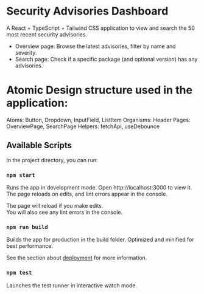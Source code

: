 # Security Advisories Dashboard

A React + TypeScript + Tailwind CSS application to view and search the 50 most recent security advisories.

- Overview page: Browse the latest advisories, filter by name and severity.
- Search page: Check if a specific package (and optional version) has any advisories.

# Atomic Design structure used in the application:

Atoms: Button, Dropdown, InputField, ListItem
Organisms: Header
Pages: OverviewPage, SearchPage
Helpers: fetchApi, useDebounce

## Available Scripts

In the project directory, you can run:

### `npm start`

Runs the app in development mode.
Open http://localhost:3000 to view it.
The page reloads on edits, and lint errors appear in the console.

The page will reload if you make edits.\
You will also see any lint errors in the console.

### `npm run build`

Builds the app for production in the build folder.
Optimized and minified for best performance.

See the section about [deployment](https://facebook.github.io/create-react-app/docs/deployment) for more information.

### `npm test`

Launches the test runner in interactive watch mode.

